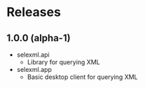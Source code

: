 # Releases
## 1.0.0 (alpha-1)
- selexml.api
  - Library for querying XML
- selexml.app
  - Basic desktop client for querying XML